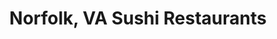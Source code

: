 ---
layout: city
title: Norfolk, VA Sushi Restaurants
permalink: /virginia/norfolk/
stateAbbr: VA
stateName: Virginia
cityName: Norfolk
---